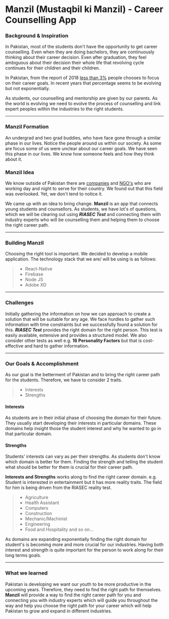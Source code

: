 
# Manzil (Mustaqbil ki Manzil) - Career Counselling App

### Background & Inspiration

In Pakistan, most of the students don't have the opportunity to get career counselling. Even when they are doing bachelors, they are continuously thinking about their career decision. Even after graduation, they feel ambiguous about their decision their whole life that revolving cycle continues for their children and their children.

In Pakistan, from the report of 2018  [less than 3%](https://nation.com.pk/23-Dec-2018/career-counseling)  people chooses to focus on their career goals. In recent years that percentage seems to be evolving but not exponentially.

As students, our counselling and mentorship are given by our parents. As the world is evolving we need to evolve the process of counselling and link expert peoples within the industries to the right students.

----------

### Manzil Formation

An undergrad and two grad buddies, who have face gone through a similar phase in our lives. Notice the people around us within our society. As some are focus some of us were unclear about our career goals. We have seen this phase in our lives. We know how someone feels and how they think about it.

### Manzil Idea
We know outside of Pakistan there are  [companies](https://www.monster.com/career-advice/article/career-development-companies)  and  [NGO's](https://idreamcareer.com/organizations/)  who are working day and night to serve for their country. We found out that this field was overlooked. Yet, we don't tend to notice it.

We came up with an idea to bring change.  **Manzil**  is an app that connects young students and counsellors. As students, we have lot's of questions, which we will be clearing out using  _**RIASEC Test**_  and connecting them with industry experts who will be counselling them and helping them to choose the right career path.

----
### Building Manzil
Choosing the right tool is important. We decided to develop a mobile application. The technology stack that we are/ will be using is as follows:
> - React-Native
>  - Firebase
>  - Node JS
>  - Adobe XD

----------
### Challenges

Initially gathering the information on how we can approach to create a solution that will be suitable for any age. We face hurdles to gather such information with time constraints but we successfully found a solution for this.  _**RIASEC Test**_  provides the right domain for the right person. This test is easily available, extensive and provides a structured model. We also consider other tests as well e.g.  **16 Personality Factors**  but that is cost-effective and hard to gather information.

----------

### Our Goals & Accomplishment

As our goal is the betterment of Pakistan and to bring the right career path for the students. Therefore, we have to consider 2 traits.

> -   Interests
> -   Strengths

#### Interests

As students are in their initial phase of choosing the domain for their future. They usually start developing their interests in particular domains. These domains help insight those the student interest and why he wanted to go in that particular domain.

#### Strengths

Students' interests can vary as per their strengths. As students don't know which domain is better for them. Finding the strength and telling the student what should be better for them is crucial for their career path.

**Interests and Strengths**  works along to find the right career domain. e.g. Student is interested in entertainment but it has more reality traits. The field for him is being driven from the RIASEC reality test.

> -   Agriculture
> -   Health Assistant
> -   Computers
> -   Construction
> -   Mechanic/Machinist
> -   Engineering
> -   Food and Hospitality and so on...

As domains are expanding exponentially finding the right domain for student's is becoming more and more crucial for our industries. Having both interest and strength is quite important for the person to work along for their long terms goals.

----------

### What we learned

Pakistan is developing we want our youth to be more productive in the upcoming years. Therefore, they need to find the right path for themselves.  **Manzil**  will provide a way to find the right career path for you and connecting you with industry experts which will guide you throughout the way and help you choose the right path for your career which will help Pakistan to grow and expand in different industries.
